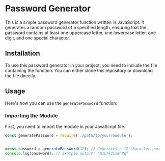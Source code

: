 # Password Generator

This is a simple password generator function written in JavaScript. It generates a random password of a specified length, ensuring that the password contains at least one uppercase letter, one lowercase letter, one digit, and one special character.

## Installation

To use this password generator in your project, you need to include the file containing the function. You can either clone this repository or download the file directly.

## Usage

Here's how you can use the `generatePassword` function:

### Importing the Module

First, you need to import the module in your JavaScript file.

```javascript
const generatePassword = require('./path/to/your/module');


const password = generatePassword(12); // Generates a 12-character password
console.log(password); // Example output: "A1b!k2Lm#nPq"


